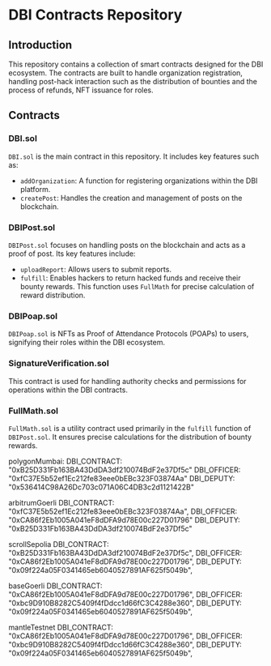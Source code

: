 # DBI Contracts Repository

## Introduction
This repository contains a collection of smart contracts designed for the DBI ecosystem. 
The contracts are built to handle organization registration, handling post-hack interaction such as the distribution of bounties and the process of refunds, NFT issuance for roles.

## Contracts

### DBI.sol
`DBI.sol` is the main contract in this repository. It includes key features such as:

- `addOrganization`: A function for registering organizations within the DBI platform.
- `createPost`: Handles the creation and management of posts on the blockchain.

### DBIPost.sol
`DBIPost.sol` focuses on handling posts on the blockchain and acts as a proof of post. Its key features include:

- `uploadReport`: Allows users to submit reports.
- `fulfill`: Enables hackers to return hacked funds and receive their bounty rewards. This function uses `FullMath` for precise calculation of reward distribution.

### DBIPoap.sol
`DBIPoap.sol` is NFTs as Proof of Attendance Protocols (POAPs) to users, signifying their roles within the DBI ecosystem.

### SignatureVerification.sol
This contract is used for handling authority checks and permissions for operations within the DBI contracts.

### FullMath.sol
`FullMath.sol` is a utility contract used primarily in the `fulfill` function of `DBIPost.sol`. It ensures precise calculations for the distribution of bounty rewards.

polygonMumbai:
DBI_CONTRACT: "0xB25D331Fb163BA43DdDA3df210074BdF2e37Df5c"
DBI_OFFICER: "0xfC37E5b52ef1Ec212fe83eee0bEBc323F03874Aa"
DBI_DEPUTY: "0x536414C98A26Dc703c071A06C4DB3c2d1121422B"

  
arbitrumGoerli
DBI_CONTRACT: "0xfC37E5b52ef1Ec212fe83eee0bEBc323F03874Aa",
DBI_OFFICER: "0xCA86f2Eb1005A041eF8dDFA9d78E00c227D01796"
DBI_DEPUTY: "0xB25D331Fb163BA43DdDA3df210074BdF2e37Df5c"

scrollSepolia
DBI_CONTRACT: "0xB25D331Fb163BA43DdDA3df210074BdF2e37Df5c",
DBI_OFFICER: "0xCA86f2Eb1005A041eF8dDFA9d78E00c227D01796",
DBI_DEPUTY: "0x09f224a05F0341465eb6040527891AF625f5049b",

baseGoerli
DBI_CONTRACT: "0xCA86f2Eb1005A041eF8dDFA9d78E00c227D01796",
DBI_OFFICER: "0xbc9D910B8282C5409f4fDdcc1d66fC3C4288e360",
DBI_DEPUTY: "0x09f224a05F0341465eb6040527891AF625f5049b",

mantleTestnet
DBI_CONTRACT: "0xCA86f2Eb1005A041eF8dDFA9d78E00c227D01796",
DBI_OFFICER: "0xbc9D910B8282C5409f4fDdcc1d66fC3C4288e360",
DBI_DEPUTY: "0x09f224a05F0341465eb6040527891AF625f5049b",
